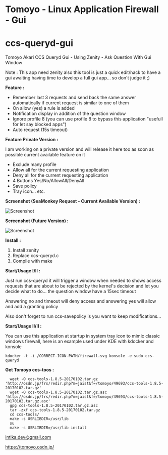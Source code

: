 # Tomoyo - Linux Application Firewall - Gui 
# ccs-queryd-gui
Tomoyo Akari CCS Queryd Gui - Using Zenity - Ask Question With Gui Window

Note : This app need zenity also this tool is just a quick edit/hack to have a gui awaiting having time to develop a full gui app... so don't judge it ;)

**Feature :**

- Remember last 3 requests and send back the same answer automatically if current request is similar to one of them
- On allow (yes) a rule is added
- Notification display in addition of the question window
- Ignore profile 8 (you can use profile 8 to bypass this application "usefull for let say blocked apps")
- Auto request (15s timeout)

**Feature Private Version :**

I am working on a private version and will release it here too as soon as possible current available feature on it 

- Exclude many profile 
- Allow all for the current requesting application
- Deny all for the current requesting application
- 4 Buttons Yes/No/AllowAll/DenyAll
- Save policy
- Tray icon... 
etc.

**Screenshot (SeaMonkey Request - Current Available Version) :**

![Screenshot](https://raw.githubusercontent.com/intika/ccs-queryd-gui/master/Cap.png)

**Screenshot (Future Version) :**

![Screenshot](https://raw.githubusercontent.com/intika/ccs-queryd-gui/master/Cap.png)
 
**Install :**

1. Install zenity
2. Replace ccs-queryd.c 
3. Compile with make

**Start/Usage I/II :**

Just run ccs-queryd it will trigger a window when needed to shows access requests that are about to be rejected by the kernel's decision and let you decide what to do... the question window have a 15sec timeout 

Answering no and timeout will deny access and answering yes will allow and add a granting policy

Also don't forget to run ccs-savepolicy is you want to keep modifications... 

**Start/Usage II/II :**

You can use this application at startup in system tray icon to mimic classic windows firewall, here is an example used under KDE with kdocker and konsole  
```
kdocker -t -i /CORRECT-ICON-PATH/firewall.svg konsole -e sudo ccs-queryd
```

**Get Tomoyo ccs-toos :**

```
  wget -O ccs-tools-1.8.5-20170102.tar.gz 'http://osdn.jp/frs/redir.php?m=jaist&f=/tomoyo/49693/ccs-tools-1.8.5-20170102.tar.gz'
  wget -O ccs-tools-1.8.5-20170102.tar.gz.asc 'http://osdn.jp/frs/redir.php?m=jaist&f=/tomoyo/49693/ccs-tools-1.8.5-20170102.tar.gz.asc'
  gpg ccs-tools-1.8.5-20170102.tar.gz.asc
  tar -zxf ccs-tools-1.8.5-20170102.tar.gz
  cd ccs-tools/
  make -s USRLIBDIR=/usr/lib
  su
  make -s USRLIBDIR=/usr/lib install
```

intika.dev@gmail.com

https://tomoyo.osdn.jp/

